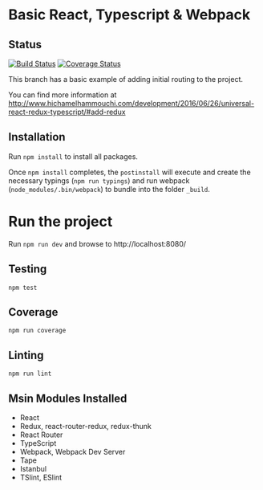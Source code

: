 # Basic React, Typescript & Webpack

## Status

[![Build Status](https://travis-ci.org/melxx001/redux-starter.svg?branch=5-add-redux)](https://travis-ci.org/melxx001/redux-starter) [![Coverage Status](https://coveralls.io/repos/github/melxx001/redux-starter/badge.svg?branch=5-add-redux)](https://coveralls.io/github/melxx001/redux-starter?branch=5-add-redux)

This branch has a basic example of adding initial routing to the project.

You can find more information at http://www.hichamelhammouchi.com/development/2016/06/26/universal-react-redux-typescript/#add-redux

## Installation

Run `npm install` to install all packages.

Once `npm install` completes, the `postinstall` will execute and create the necessary typings (`npm run typings`) and run webpack (`node_modules/.bin/webpack`) to bundle into the folder `_build`.

# Run the project

Run `npm run dev` and browse to http://localhost:8080/

## Testing

`npm test`

## Coverage

`npm run coverage`

## Linting

`npm run lint`

## Msin Modules Installed

- React
- Redux, react-router-redux, redux-thunk
- React Router
- TypeScript
- Webpack, Webpack Dev Server
- Tape
- Istanbul
- TSlint, ESlint




